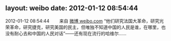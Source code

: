 layout: weibo
date: 2012-01-12 08:54:44
---
<meta name="referrer" content="no-referrer" />

2012-01-12 08:54:44  &nbsp;&nbsp;&nbsp;&nbsp;&nbsp;&nbsp; 来自 <a href="http://weibo.com/" rel="nofollow">微博 weibo.com</a>
“他们研究法国大革命，研究光荣革命，研究捷克，研究美国的民主，但唯独不知道中国的人民是谁，在哪里，也没有耐心去和中国的人民对话”——还有现在流行的哈维尔…… ​​​
